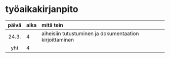 # työaikakirjanpito

| päivä | aika | mitä tein  |
| :----:|:-----| :-----|
| 24.3. | 4    | aiheisiin tutustuminen ja dokumentaation kirjoittaminen |
| yht   | 4   | | 
